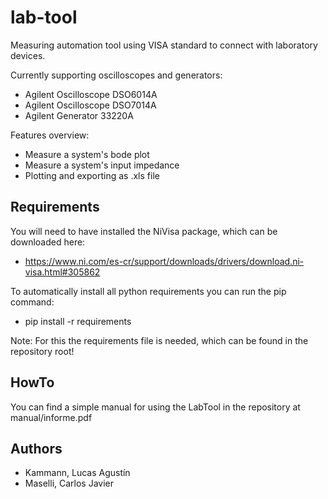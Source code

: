 # lab-tool
Measuring automation tool using VISA standard to connect with laboratory devices.

Currently supporting oscilloscopes and generators:
* Agilent Oscilloscope DSO6014A
* Agilent Oscilloscope DSO7014A
* Agilent Generator 33220A

Features overview:
* Measure a system's bode plot
* Measure a system's input impedance
* Plotting and exporting as .xls file

## Requirements
You will need to have installed the NiVisa package, which can be downloaded here: 
* https://www.ni.com/es-cr/support/downloads/drivers/download.ni-visa.html#305862

To automatically install all python requirements you can run the pip command:

* pip install -r requirements

Note: For this the requirements file is needed, which can be found in the repository root!

## HowTo
You can find a simple manual for using the LabTool in the repository at manual/informe.pdf

## Authors
* Kammann, Lucas Agustín
* Maselli, Carlos Javier

